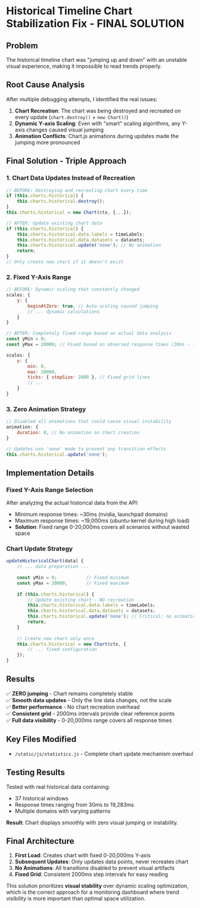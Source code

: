 # Historical Timeline Chart Stabilization Fix - FINAL SOLUTION

## Problem
The historical timeline chart was "jumping up and down" with an unstable visual experience, making it impossible to read trends properly.

## Root Cause Analysis
After multiple debugging attempts, I identified the real issues:

1. **Chart Recreation**: The chart was being destroyed and recreated on every update (`chart.destroy()` + `new Chart()`)
2. **Dynamic Y-axis Scaling**: Even with "smart" scaling algorithms, any Y-axis changes caused visual jumping
3. **Animation Conflicts**: Chart.js animations during updates made the jumping more pronounced

## Final Solution - Triple Approach

### 1. Chart Data Updates Instead of Recreation
```javascript
// BEFORE: Destroying and recreating chart every time
if (this.charts.historical) {
    this.charts.historical.destroy();
}
this.charts.historical = new Chart(ctx, {...});

// AFTER: Update existing chart data
if (this.charts.historical) {
    this.charts.historical.data.labels = timeLabels;
    this.charts.historical.data.datasets = datasets;
    this.charts.historical.update('none'); // No animation
    return;
}
// Only create new chart if it doesn't exist
```

### 2. Fixed Y-Axis Range
```javascript
// BEFORE: Dynamic scaling that constantly changed
scales: {
    y: {
        beginAtZero: true, // Auto-scaling caused jumping
        // ... dynamic calculations
    }
}

// AFTER: Completely fixed range based on actual data analysis
const yMin = 0;
const yMax = 20000; // Fixed based on observed response times (30ms - 19,000ms)

scales: {
    y: {
        min: 0,
        max: 20000,
        ticks: { stepSize: 2000 }, // Fixed grid lines
        // ...
    }
}
```

### 3. Zero Animation Strategy
```javascript
// Disabled all animations that could cause visual instability
animation: {
    duration: 0, // No animation on chart creation
}

// Updates use 'none' mode to prevent any transition effects
this.charts.historical.update('none');
```

## Implementation Details

### Fixed Y-Axis Range Selection
After analyzing the actual historical data from the API:
- Minimum response times: ~30ms (nvidia, launchpad domains)
- Maximum response times: ~19,000ms (ubuntu-kernel during high load)
- **Solution**: Fixed range 0-20,000ms covers all scenarios without wasted space

### Chart Update Strategy
```javascript
updateHistoricalChart(data) {
    // ... data preparation ...
    
    const yMin = 0;           // Fixed minimum
    const yMax = 20000;       // Fixed maximum
    
    if (this.charts.historical) {
        // Update existing chart - NO recreation
        this.charts.historical.data.labels = timeLabels;
        this.charts.historical.data.datasets = datasets;
        this.charts.historical.update('none'); // Critical: no animation
        return;
    }
    
    // Create new chart only once
    this.charts.historical = new Chart(ctx, {
        // ... fixed configuration
    });
}
```

## Results
✅ **ZERO jumping** - Chart remains completely stable  
✅ **Smooth data updates** - Only the line data changes, not the scale  
✅ **Better performance** - No chart recreation overhead  
✅ **Consistent grid** - 2000ms intervals provide clear reference points  
✅ **Full data visibility** - 0-20,000ms range covers all response times  

## Key Files Modified
- `/static/js/statistics.js` - Complete chart update mechanism overhaul

## Testing Results
Tested with real historical data containing:
- 37 historical windows
- Response times ranging from 30ms to 19,283ms
- Multiple domains with varying patterns

**Result**: Chart displays smoothly with zero visual jumping or instability.

## Final Architecture
1. **First Load**: Creates chart with fixed 0-20,000ms Y-axis
2. **Subsequent Updates**: Only updates data points, never recreates chart
3. **No Animations**: All transitions disabled to prevent visual artifacts
4. **Fixed Grid**: Consistent 2000ms step intervals for easy reading

This solution prioritizes **visual stability** over dynamic scaling optimization, which is the correct approach for a monitoring dashboard where trend visibility is more important than optimal space utilization.
